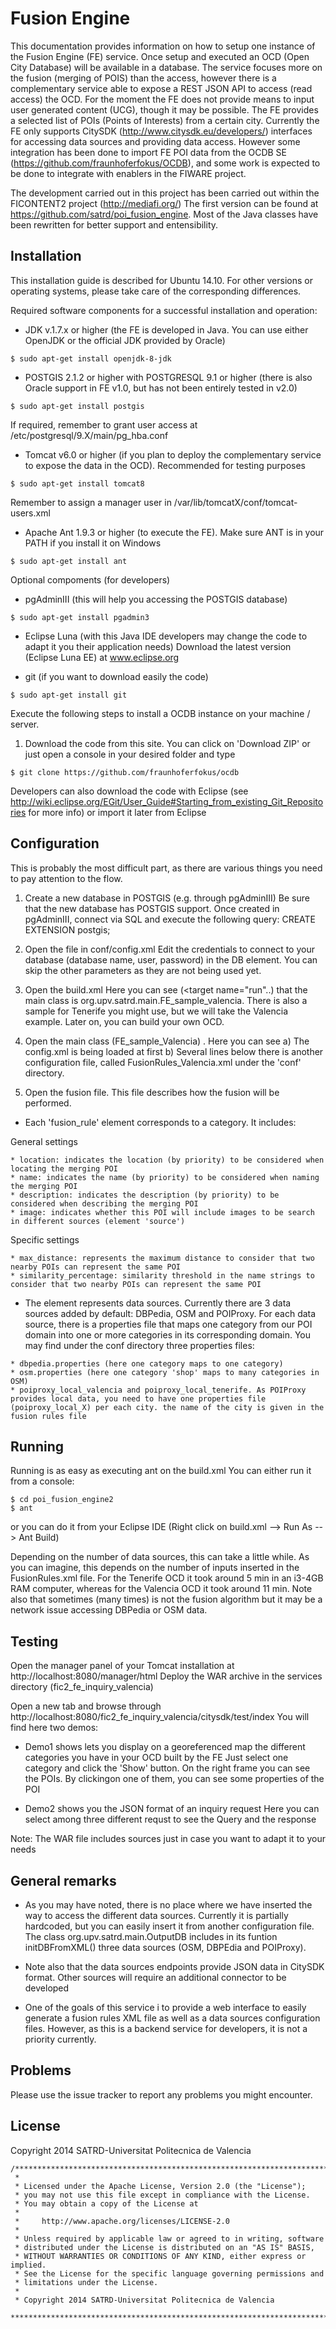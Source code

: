 Fusion Engine
==============

This documentation provides information on how to setup one instance of the Fusion Engine (FE) service. Once setup and executed an OCD (Open City Database) will be available in a database. The service focuses more on the fusion (merging of POIS) than the access, however there is a complementary service able to expose a REST JSON API to access (read access) the OCD. For the moment the FE does not provide means to input user generated content (UCG), though it may be possible. 
The FE provides a selected list of POIs (Points of Interests) from a certain city.
Currently the FE only supports CitySDK (http://www.citysdk.eu/developers/) interfaces for accessing data sources and providing data access.
However some integration has been done to import FE POI data from the OCDB SE (https://github.com/fraunhoferfokus/OCDB), and some work is expected to be done to integrate with enablers in the FIWARE project. 

The development carried out in this project has been carried out within the FICONTENT2 project (http://mediafi.org/)
The first version can be found at https://github.com/satrd/poi_fusion_engine. Most of the Java classes have been rewritten for better support and entensibility.


Installation
------------
This installation guide is described for Ubuntu 14.10. For other versions or operating systems, please take care of the corresponding differences.

Required software components for a successful installation and operation:  

* JDK v.1.7.x or higher (the FE is developed in Java. You can use either OpenJDK or the official JDK provided by Oracle)
```
$ sudo apt-get install openjdk-8-jdk
```

* POSTGIS 2.1.2 or higher with POSTGRESQL 9.1 or higher (there is also Oracle support in FE v1.0, but has not been entirely tested in v2.0)
```
$ sudo apt-get install postgis
```
If required, remember to grant user access at /etc/postgresql/9.X/main/pg_hba.conf


* Tomcat v6.0 or higher (if you plan to deploy the complementary service to expose the data in the OCD). Recommended for testing purposes
```
$ sudo apt-get install tomcat8
```
Remember to assign a manager user in  /var/lib/tomcatX/conf/tomcat-users.xml 


* Apache Ant 1.9.3 or higher (to execute the FE). Make sure ANT is in your PATH if you install it on Windows
```
$ sudo apt-get install ant
```


Optional compoments (for developers)

* pgAdminIII (this will help you accessing the POSTGIS database)
```
$ sudo apt-get install pgadmin3
```

* Eclipse Luna (with this Java IDE developers may change the code to adapt it you their application needs) 
Download the latest version (Eclipse Luna EE) at www.eclipse.org


* git (if you want to download easily the code)
```
$ sudo apt-get install git
```

Execute the following steps to install a OCDB instance on your machine / server.

1) Download the code from this site. You can click on 'Download ZIP' or just open a console in your desired folder and type

```
$ git clone https://github.com/fraunhoferfokus/ocdb
```
Developers can also download the code with Eclipse (see http://wiki.eclipse.org/EGit/User_Guide#Starting_from_existing_Git_Repositories for more info) or import it later from Eclipse



Configuration
-------------

This is probably the most difficult part, as there are various things you need to pay attention to the flow.

1) Create a new database in POSTGIS (e.g. through pgAdminIII) 
Be sure that the new database has POSTGIS support. Once created in pgAdminIII, connect via SQL and execute the following query:
CREATE EXTENSION postgis;

2) Open the file in conf/config.xml
Edit the credentials to connect to your database (database name, user, password) in the DB element. You can skip the other parameters as they are not being used yet.

3) Open the build.xml
Here you can see (<target name="run"..</target>) that the main class is org.upv.satrd.main.FE_sample_valencia. There is also a sample for Tenerife you might use, but we will take the Valencia example. Later on, you can build your own OCD.

4) Open the main class (FE_sample_Valencia) . Here you can see
	a) The config.xml is being loaded at first
	b) Several lines below there is another configuration file, called FusionRules_Valencia.xml under the 'conf' directory.

5) Open the fusion file. This file describes how the fusion will be performed. 
- Each 'fusion_rule' element corresponds to a category. It includes:

General settings
```
* location: indicates the location (by priority) to be considered when locating the merging POI 
* name: indicates the name (by priority) to be considered when naming the merging POI 
* description: indicates the description (by priority) to be considered when describing the merging POI
* image: indicates whether this POI will include images to be search in different sources (element 'source')
```

Specific settings 
```
* max_distance: represents the maximum distance to consider that two nearby POIs can represent the same POI
* similarity_percentage: similarity threshold in the name strings to consider that two nearby POIs can represent the same POI
```

   
- The element <source> represents data sources. Currently there are 3 data sources added by default: DBPedia, OSM and POIProxy. For each data source, there is a properties file that maps one category from our POI domain into one or more categories in its corresponding domain. You may find under the conf directory three properties files:
```
* dbpedia.properties (here one category maps to one category)
* osm.properties (here one category 'shop' maps to many categories in OSM)
* poiproxy_local_valencia and poiproxy_local_tenerife. As POIProxy provides local data, you need to have one properties file (poiproxy_local_X) per each city. the name of the city is given in the fusion rules file
```

Running
-------

Running is as easy as executing ant on the build.xml
You can either run it from a console:

```
$ cd poi_fusion_engine2
$ ant 
```
or you can do it from your Eclipse IDE (Right click on build.xml --> Run As --> Ant Build)

Depending on the number of data sources, this can take a little while. As you can imagine, this depends on the number of inputs inserted in the FusionRules.xml file.
For the Tenerife OCD it took around 5 min in an i3-4GB RAM computer, whereas for the Valencia OCD it took around 11 min. Note also that sometimes (many times) is not the fusion algorithm but it may be a network issue accessing DBPedia or OSM data.





Testing
-------

Open the manager panel of your Tomcat installation at http://localhost:8080/manager/html
Deploy the WAR archive in the services directory (fic2_fe_inquiry_valencia)

Open a new tab and browse through http://localhost:8080/fic2_fe_inquiry_valencia/citysdk/test/index
You will find here two demos:
- Demo1 shows lets you display on a georeferenced map the different categories you have in your OCD built by the FE
Just select one category and click the 'Show' button. On the right frame you can see the POIs. By clickingon one of them, you can see some properties of the POI 

- Demo2 shows you the JSON format of an inquiry request
Here you can select among three different requst to see the Query and the response

Note: The WAR file includes sources just in case you want to adapt it to your needs

General remarks
----------------
- As you may have noted, there is no place where we have inserted the way to access the different data sources. Currently it is partially hardcoded, but you can easily insert it from another configuration file. The class org.upv.satrd.main.OutputDB includes in its funtion initDBFromXML() three data sources (OSM, DBPEdia and POIProxy).

- Note also that the data sources endpoints provide JSON data in CitySDK format. Other sources will require an additional connector to be developed

- One of the goals of this service i to provide a web interface to easily generate a fusion rules XML file as well as a data sources configuration files. However, as this is a backend service for developers, it is not a priority currently. 



Problems
--------

Please use the issue tracker to report any problems you might encounter.


License
-------
Copyright 2014 SATRD-Universitat Politecnica de Valencia

```
/*******************************************************************************
 *
 * Licensed under the Apache License, Version 2.0 (the "License");
 * you may not use this file except in compliance with the License.
 * You may obtain a copy of the License at
 *
 *     http://www.apache.org/licenses/LICENSE-2.0
 *
 * Unless required by applicable law or agreed to in writing, software
 * distributed under the License is distributed on an "AS IS" BASIS,
 * WITHOUT WARRANTIES OR CONDITIONS OF ANY KIND, either express or implied.
 * See the License for the specific language governing permissions and
 * limitations under the License.
 *
 * Copyright 2014 SATRD-Universitat Politecnica de Valencia
 *******************************************************************************/
```
